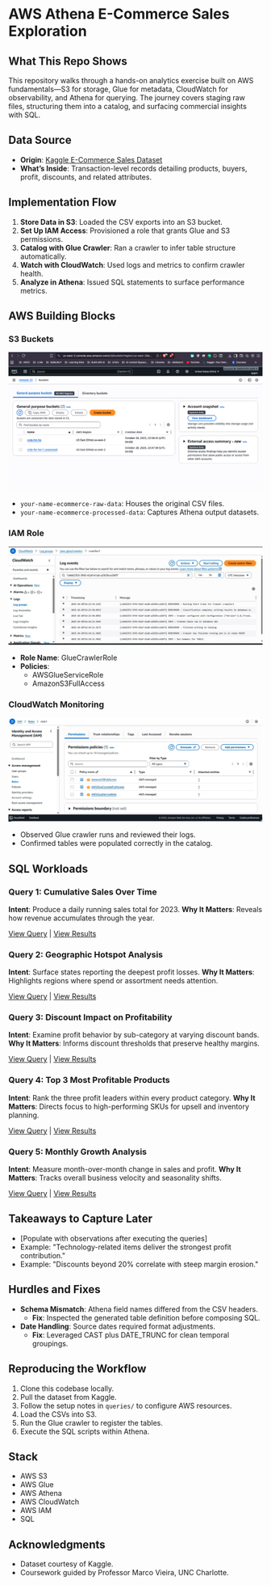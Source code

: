 # AWS Athena E-Commerce Sales Exploration

## What This Repo Shows
This repository walks through a hands-on analytics exercise built on AWS fundamentals—S3 for storage, Glue for metadata, CloudWatch for observability, and Athena for querying. The journey covers staging raw files, structuring them into a catalog, and surfacing commercial insights with SQL.

## Data Source
- **Origin**: [Kaggle E-Commerce Sales Dataset](https://www.kaggle.com/datasets/thedevastator/unlock-profits-with-e-commerce-sales-data)
- **What’s Inside**: Transaction-level records detailing products, buyers, profit, discounts, and related attributes.

## Implementation Flow

1. **Store Data in S3**: Loaded the CSV exports into an S3 bucket.
2. **Set Up IAM Access**: Provisioned a role that grants Glue and S3 permissions.
3. **Catalog with Glue Crawler**: Ran a crawler to infer table structure automatically.
4. **Watch with CloudWatch**: Used logs and metrics to confirm crawler health.
5. **Analyze in Athena**: Issued SQL statements to surface performance metrics.

## AWS Building Blocks

### S3 Buckets
![S3 Buckets](screenshots/s3_buckets.png)
- `your-name-ecommerce-raw-data`: Houses the original CSV files.
- `your-name-ecommerce-processed-data`: Captures Athena output datasets.

### IAM Role
![IAM Role](screenshots/iam_role.png)
- **Role Name**: GlueCrawlerRole
- **Policies**:
  - AWSGlueServiceRole
  - AmazonS3FullAccess

### CloudWatch Monitoring
![CloudWatch Logs](screenshots/cloudwatch_logs.png)
- Observed Glue crawler runs and reviewed their logs.
- Confirmed tables were populated correctly in the catalog.

## SQL Workloads

### Query 1: Cumulative Sales Over Time
**Intent**: Produce a daily running sales total for 2023.
**Why It Matters**: Reveals how revenue accumulates through the year.

[View Query](queries/query1.sql) | [View Results](results/q1.csv)

### Query 2: Geographic Hotspot Analysis
**Intent**: Surface states reporting the deepest profit losses.
**Why It Matters**: Highlights regions where spend or assortment needs attention.

[View Query](queries/query2.sql) | [View Results](results/q2.csv)

### Query 3: Discount Impact on Profitability
**Intent**: Examine profit behavior by sub-category at varying discount bands.
**Why It Matters**: Informs discount thresholds that preserve healthy margins.

[View Query](queries/query3.sql) | [View Results](results/q3.csv)

### Query 4: Top 3 Most Profitable Products
**Intent**: Rank the three profit leaders within every product category.
**Why It Matters**: Directs focus to high-performing SKUs for upsell and inventory planning.

[View Query](queries/query4.sql) | [View Results](results/q4.csv)

### Query 5: Monthly Growth Analysis
**Intent**: Measure month-over-month change in sales and profit.
**Why It Matters**: Tracks overall business velocity and seasonality shifts.

[View Query](queries/query5.sql) | [View Results](results/q5.csv)

## Takeaways to Capture Later
- [Populate with observations after executing the queries]
- Example: "Technology-related items deliver the strongest profit contribution."
- Example: "Discounts beyond 20% correlate with steep margin erosion."

## Hurdles and Fixes
- **Schema Mismatch**: Athena field names differed from the CSV headers.
  - **Fix**: Inspected the generated table definition before composing SQL.
- **Date Handling**: Source dates required format adjustments.
  - **Fix**: Leveraged CAST plus DATE_TRUNC for clean temporal groupings.

## Reproducing the Workflow

1. Clone this codebase locally.
2. Pull the dataset from Kaggle.
3. Follow the setup notes in `queries/` to configure AWS resources.
4. Load the CSVs into S3.
5. Run the Glue crawler to register the tables.
6. Execute the SQL scripts within Athena.

## Stack
- AWS S3
- AWS Glue
- AWS Athena
- AWS CloudWatch
- AWS IAM
- SQL

## Acknowledgments
- Dataset courtesy of Kaggle.
- Coursework guided by Professor Marco Vieira, UNC Charlotte.

